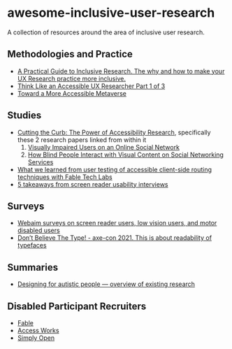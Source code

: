 # awesome-inclusive-user-research

A collection of resources around the area of inclusive user research.

## Methodologies and Practice

- [A Practical Guide to Inclusive Research. The why and how to make your UX Research practice more inclusive.](https://medium.com/inclusive-research)
- [Think Like an Accessible UX Researcher Part 1 of 3](https://www.tpgi.com/think-like-an-accessible-ux-researcher-part-1-defining-your-research-problem/) 
- [Toward a More Accessible Metaverse](https://medium.com/meta-research/toward-a-more-accessible-metaverse-a98684bb3f7e)

## Studies

- [Cutting the Curb: The Power of Accessibility Research](https://medium.com/meta-research/cutting-the-curb-the-power-of-accessibility-research-939f7fa7168), specifically these 2 research papers linked from within it
   1. [Visually Impaired Users on an Online Social Network](https://research.facebook.com/publications/visually-impaired-users-on-an-online-social-network/)
   2. [How Blind People Interact with Visual Content on Social Networking Services](https://research.facebook.com/publications/how-blind-people-interact-with-visual-content-on-social-networking-services/)
- [What we learned from user testing of accessible client-side routing techniques with Fable Tech Labs](https://www.gatsbyjs.com/blog/2019-07-11-user-testing-accessible-client-routing/)
- [5 takeaways from screen reader usability interviews](https://jessbudd.com/blog/screen-reader-usability-testing-observations/)

## Surveys

- [Webaim surveys on screen reader users, low vision users, and motor disabled users](https://webaim.org/projects/)
- [Don’t Believe The Type! - axe-con 2021. This is about readability of typefaces](https://youtu.be/h8IOqUl1zII)

## Summaries

- [Designing for autistic people — overview of existing research](https://uxdesign.cc/designing-for-autistic-people-overview-of-existing-research-d6f6dc20710e)

## Disabled Participant Recruiters

- [Fable](https://makeitfable.com/)
- [Access Works](https://access-works.com/)
- [Simply Open](https://www.simplyopen.io/)



